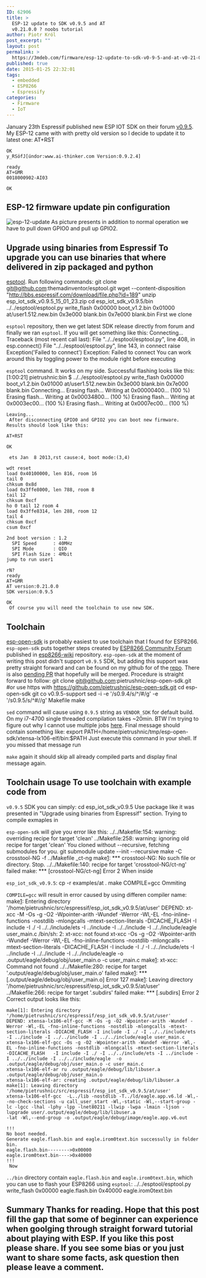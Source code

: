 ```yaml
---
ID: 62906
title: >
  ESP-12 update to SDK v0.9.5 and AT
  v0.21.0.0 ? noobs tutorial
author: Piotr Król
post_excerpt: ""
layout: post
permalink: >
  https://3mdeb.com/firmware/esp-12-update-to-sdk-v0-9-5-and-at-v0-21-0-0-noobs-tutorial/
published: true
date: 2015-01-25 22:32:01
tags:
  - embedded
  - ESP8266
  - Espressify
categories:
  - Firmware
  - IoT
---
```

January 23th Espressif published new ESP IOT SDK on their forum [v0.9.5][1]. My ESP-12 came with with pretty old version so I decide to update it to latest one: 
    AT+RST
    
    OK
    y_RSöfJ[úndor:www.ai-thinker.com Version:0.9.2.4]
    
    ready
    AT+GMR
    0018000902-AI03
    
    OK
    

## ESP-12 firmware update pin configuration

![esp-12-update][2] As picture presents in addition to normal operation we have to pull down GPIO0 and pull up GPIO2. 
## Upgrade using binaries from Espressif To upgrade you can use binaries that where delivered in zip packaged and python 

[esptool](). Run following commands: 
    git clone git@github.com:themadinventor/esptool.git
    wget --content-disposition "http://bbs.espressif.com/download/file.php?id=189"
    unzip esp_iot_sdk_v0.9.5_15_01_23.zip
    cd esp_iot_sdk_v0.9.5/bin
    ../../esptool/esptool.py write_flash 0x00000 boot_v1.2.bin 0x01000 at/user1.512.new.bin 0x3e000 blank.bin 0x7e000 blank.bin
     First we clone 

`esptool` repository, then we get latest SDK release directly from forum and finally we ran `esptool`. If you will get something like this: 
    Connecting...
    Traceback (most recent call last):
      File "../../esptool/esptool.py", line 408, in <module>
        esp.connect()
      File "../../esptool/esptool.py", line 143, in connect
        raise Exception('Failed to connect')
    Exception: Failed to connect
     You can work around this by toggling power to the module right before executing 

`esptool` command. It works on my side. Successful flashing looks like this: 
    [1:00:21] pietrushnic:bin $ ../../esptool/esptool.py write_flash 0x00000 boot_v1.2.bin 0x01000 at/user1.512.new.bin 0x3e000 blank.bin 0x7e000 blank.bin
    Connecting...
    Erasing flash...
    Writing at 0x00000400... (100 %)
    Erasing flash...
    Writing at 0x00034800... (100 %)
    Erasing flash...
    Writing at 0x0003ec00... (100 %)
    Erasing flash...
    Writing at 0x0007ec00... (100 %)
    
    Leaving...
     After disconnecting GPIO0 and GPIO2 you can boot new firmware. Results should look like this: 

    AT+RST
    
    OK
    
     ets Jan  8 2013,rst cause:4, boot mode:(3,4)
    
    wdt reset
    load 0x40100000, len 816, room 16
    tail 0
    chksum 0x8d
    load 0x3ffe8000, len 788, room 8
    tail 12
    chksum 0xcf
    ho 0 tail 12 room 4
    load 0x3ffe8314, len 288, room 12
    tail 4
    chksum 0xcf
    csum 0xcf
    
    2nd boot version : 1.2
      SPI Speed      : 40MHz
      SPI Mode       : QIO
      SPI Flash Size : 4Mbit
    jump to run user1
    
    rN?
    ready
    AT+GMR
    AT version:0.21.0.0
    SDK version:0.9.5
    
    OK
     Of course you will need the toolchain to use new SDK. 

## Toolchain

[esp-open-sdk][3] is probably easiest to use toolchain that I found for ESP8266. `esp-open-sdk` puts together steps created by [ESP8266 Community Forum][4] published in [esp8266-wiki][5] repository. `esp-open-sdk` at the moment of writing this post didn't support `v0.9.5` SDK, but adding this support was pretty straight forward and can be found on my github for of the [repo][6]. There is also [pending PR][7] that hopefully will be merged. Procedure is straight forward to follow: 
    git clone git@github.com:pietrushnic/esp-open-sdk.git #or use https with https://github.com/pietrushnic/esp-open-sdk.git
    cd esp-open-sdk
    git co v0.9.5-support
    sed -i -e '/s0.9.4/s/^/#/g' -e '/s0.9.5/s/^#//g' Makefile
    make
    

`sed` command will cause using `0.9.5` string as `VENDOR_SDK` for default build. On my i7-4700 single threaded compilation takes ~20min. BTW I'm trying to figure out why I cannot use multiple jobs [here][8]. Final message should contain something like: 
    export PATH=/home/pietrushnic/tmp/esp-open-sdk/xtensa-lx106-elf/bin:$PATH
     Just execute this command in your shell. If you missed that message run 

`make` again it should skip all already compiled parts and display final message again. 
## Toolchain usage To use toolchain with example code from 

`v0.9.5` SDK you can simply: 
    cd esp_iot_sdk_v0.9.5 
     Use package like it was presented in "Upgrade using binaries from Espressif" section. Trying to compile exmaples in 

`esp-open-sdk` will give you error like this: 
    ../../Makefile:154: warning: overriding recipe for target 'clean'
    ../Makefile:258: warning: ignoring old recipe for target 'clean'
    You cloned without --recursive, fetching submodules for you.
    git submodule update --init --recursive
    make -C crosstool-NG -f ../Makefile _ct-ng
    make[1]: *** crosstool-NG: No such file or directory.  Stop.
    ../../Makefile:140: recipe for target 'crosstool-NG/ct-ng' failed
    make: *** [crosstool-NG/ct-ng] Error 2
     When inside 

`esp_iot_sdk_v0.9.5`: 
    cp -r examples/at .
    make COMPILE=gcc
     Ommiting 

`COMPILE=gcc` will result in error caused by using differen compiler name: 
    make[1]: Entering directory '/home/pietrushnic/src/espressif/esp_iot_sdk_v0.9.5/at/user'
    DEPEND: xt-xcc -M -Os -g -O2 -Wpointer-arith -Wundef -Werror -Wl,-EL -fno-inline-functions -nostdlib -mlongcalls -mtext-section-literals -DICACHE_FLASH -I include -I ./ -I ../../include/ets -I ../include -I ../../include -I ../../include/eagle user_main.c
    /bin/sh: 2: xt-xcc: not found
    xt-xcc -Os -g -O2 -Wpointer-arith -Wundef -Werror -Wl,-EL -fno-inline-functions -nostdlib -mlongcalls -mtext-section-literals  -DICACHE_FLASH   -I include -I ./ -I ../../include/ets -I ../include -I ../../include -I ../../include/eagle  -o .output/eagle/debug/obj/user_main.o -c user_main.c
    make[1]: xt-xcc: Command not found
    ../../Makefile:280: recipe for target '.output/eagle/debug/obj/user_main.o' failed
    make[1]: *** [.output/eagle/debug/obj/user_main.o] Error 127
    make[1]: Leaving directory '/home/pietrushnic/src/espressif/esp_iot_sdk_v0.9.5/at/user'
    ../Makefile:266: recipe for target '.subdirs' failed
    make: *** [.subdirs] Error 2
     Correct output looks like this: 

    make[1]: Entering directory '/home/pietrushnic/src/espressif/esp_iot_sdk_v0.9.5/at/user'
    DEPEND: xtensa-lx106-elf-gcc -M -Os -g -O2 -Wpointer-arith -Wundef -Werror -Wl,-EL -fno-inline-functions -nostdlib -mlongcalls -mtext-section-literals -DICACHE_FLASH -I include -I ./ -I ../../include/ets -I ../include -I ../../include -I ../../include/eagle user_main.c
    xtensa-lx106-elf-gcc -Os -g -O2 -Wpointer-arith -Wundef -Werror -Wl,-EL -fno-inline-functions -nostdlib -mlongcalls -mtext-section-literals  -DICACHE_FLASH   -I include -I ./ -I ../../include/ets -I ../include -I ../../include -I ../../include/eagle  -o .output/eagle/debug/obj/user_main.o -c user_main.c
    xtensa-lx106-elf-ar ru .output/eagle/debug/lib/libuser.a .output/eagle/debug/obj/user_main.o 
    xtensa-lx106-elf-ar: creating .output/eagle/debug/lib/libuser.a
    make[1]: Leaving directory '/home/pietrushnic/src/espressif/esp_iot_sdk_v0.9.5/at/user'
    xtensa-lx106-elf-gcc  -L../lib -nostdlib -T../ld/eagle.app.v6.ld -Wl,--no-check-sections -u call_user_start -Wl,-static -Wl,--start-group -lc -lgcc -lhal -lphy -lpp -lnet80211 -llwip -lwpa -lmain -ljson -lupgrade user/.output/eagle/debug/lib/libuser.a                                    -lat -Wl,--end-group -o .output/eagle/debug/image/eagle.app.v6.out 
    
    !!!
    No boot needed.
    Generate eagle.flash.bin and eagle.irom0text.bin successully in folder bin.
    eagle.flash.bin-------->0x00000
    eagle.irom0text.bin---->0x40000
    !!!
     Now 

`../bin` directory contain `eagle.flash.bin` and `eagle.irom0text.bin`, which you can use to flash your ESP8266 using `esptool`: 
    ../../esptool/esptool.py write_flash 0x00000 eagle.flash.bin 0x40000 eagle.irom0text.bin
    

## Summary Thanks for reading. Hope that this post fill the gap that some of beginner can experience when goolging through straight forward tutorial about playing with ESP. If you like this post please share. If you see some bias or you just want to share some facts, ask question then please leave a comment.

 [1]: http://bbs.espressif.com/viewtopic.php?f=5&t=154
 [2]: https://3mdeb.com/wp-content/uploads/2017/07/esp-12-update.jpg
 [3]: https://github.com/pfalcon/esp-open-sdk
 [4]: http://www.esp8266.com/
 [5]: https://github.com/esp8266/esp8266-wiki/wiki
 [6]: https://github.com/pietrushnic/esp-open-sdk.git
 [7]: https://github.com/pfalcon/esp-open-sdk/pull/18
 [8]: https://github.com/pfalcon/esp-open-sdk/issues/19